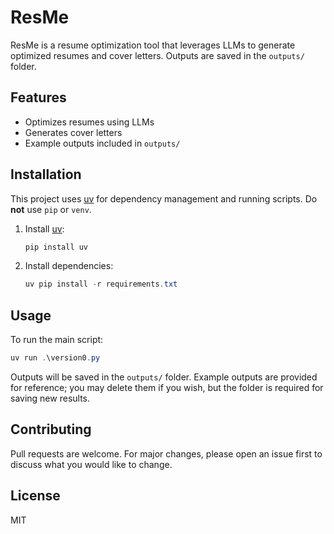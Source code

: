 # ResMe

ResMe is a resume optimization tool that leverages LLMs to generate optimized resumes and cover letters. Outputs are saved in the `outputs/` folder.

## Features
- Optimizes resumes using LLMs
- Generates cover letters
- Example outputs included in `outputs/`

## Installation

This project uses [uv](https://github.com/astral-sh/uv) for dependency management and running scripts. Do **not** use `pip` or `venv`.

1. Install [uv](https://github.com/astral-sh/uv):
   ```powershell
   pip install uv
   ```
2. Install dependencies:
   ```powershell
   uv pip install -r requirements.txt
   ```

## Usage

To run the main script:
```powershell
uv run .\version0.py
```

Outputs will be saved in the `outputs/` folder. Example outputs are provided for reference; you may delete them if you wish, but the folder is required for saving new results.

## Contributing
Pull requests are welcome. For major changes, please open an issue first to discuss what you would like to change.

## License
MIT

